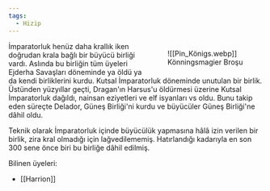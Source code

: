 ```yaml
---  
tags:  
  - Hizip  
---  
```

  
<figure style="float: right" markdown>  
  ![[Pin_Königs.webp]]  
  <figcaption>Könningsmagier Broşu</figcaption>  
</figure>  
  
İmparatorluk henüz daha krallık iken doğrudan krala bağlı bir büyücü birliği vardı. Aslında bu birliğin tüm üyeleri Ejderha Savaşları döneminde ya öldü ya da kendi birliklerini kurdu. Kutsal İmparatorluk döneminde unutulan bir birlik. Üstünden yüzyıllar geçti, Dragan'ın Harsus'u öldürmesi üzerine Kutsal İmparatorluk dağıldı, nainsan eziyetleri ve elf isyanları vs oldu. Bunu takip eden süreçte Delador, Güneş Birliği'ni kurdu ve büyücüler Güneş Birliği'ne dâhil oldu.  
  
Teknik olarak İmparatorluk içinde büyücülük yapmasına hâlâ izin verilen bir birlik, zira kral olmadığı için lağvedilememiş. Hatırlandığı kadarıyla en son 300 sene önce biri bu birliğe dâhil edilmiş.  
  
Bilinen üyeleri:  

- [[Harrion]]